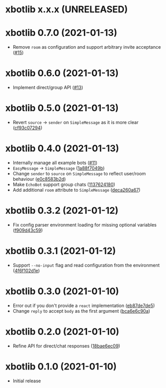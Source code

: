 # xbotlib x.x.x (UNRELEASED)

# xbotlib 0.7.0 (2021-01-13)

- Remove `room` as configuration and support arbitrary invite acceptance ([#15](https://git.autonomic.zone/decentral1se/xbotlib/issues/15))

# xbotlib 0.6.0 (2021-01-13)

- Implement direct/group API ([#13](https://git.autonomic.zone/decentral1se/xbotlib/issues/13))

# xbotlib 0.5.0 (2021-01-13)

- Revert `source` -> `sender` on `SimpleMessage` as it is more clear ([cf93c07294](https://git.autonomic.zone/decentral1se/xbotlib/commit/cf93c07294d72b11d465491680f5befe882db9bf))

# xbotlib 0.4.0 (2021-01-13)

- Internally manage all example bots ([#11](https://git.autonomic.zone/decentral1se/xbotlib/issues/11))
- `EasyMessage` -> `SimpleMessage` ([1a88f7049b](https://git.autonomic.zone/decentral1se/xbotlib/commit/1a88f7049b2cc6b6bc76efbcbb6e281b1d1227ff))
- Change `sender` to `source` on `SimpleMessage` to reflect user/room behaviour ([e0c8583b2d](https://git.autonomic.zone/decentral1se/xbotlib/commit/e0c8583b2d592d5b6668fea1ba0d7b4ffcba5600))
- Make `EchoBot` support group chats ([1137624180](https://git.autonomic.zone/decentral1se/xbotlib/commit/11376241808c967a83d6587e9d9acd21e808c3cf))
- Add additional `room` attribute to `SimpleMessage` ([deca260a67](https://git.autonomic.zone/decentral1se/xbotlib/commit/deca260a6705c18fab899149cb1817c050dcada8))

# xbotlib 0.3.2 (2021-01-12)

- Fix config parser environment loading for missing optional variables ([f909d43c59](https://git.autonomic.zone/decentral1se/xbotlib/commit/f909d43c591c011c9baf8cb967777b744cb6b566))

# xbotlib 0.3.1 (2021-01-12)

- Support `--no-input` flag and read configuration from the environment ([4f6f102d1e](https://git.autonomic.zone/decentral1se/xbotlib/commit/4f6f102d1e46aa888e7b49e31c2706bb276ea182))

# xbotlib 0.3.0 (2021-01-10)

- Error out if you don't provide a `react` implementation ([eb87de7de5](https://git.autonomic.zone/decentral1se/xbotlib/commit/eb87de7de5422eb584a56f4266a2bf1eddc5513d))
- Change `reply` to accept `body` as the first argument ([bca6e6c90a](https://git.autonomic.zone/decentral1se/xbotlib/commit/bca6e6c90a295ea99101cd93960b290573627065))

# xbotlib 0.2.0 (2021-01-10)

- Refine API for direct/chat responses ([18bae6ec09](https://git.autonomic.zone/decentral1se/xbotlib/commit/18bae6ec09c417005a438ce829746231c95b9d67))

# xbotlib 0.1.0 (2021-01-10)

- Initial release
